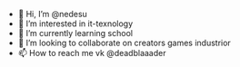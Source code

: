- 👋 Hi, I’m @nedesu
- 👀 I’m interested in it-texnology
- 🌱 I’m currently learning school
- 💞️ I’m looking to collaborate on creators games industrior
- 📫 How to reach me vk @deadblaaader

<!---
nedesu/nedesu is a ✨ special ✨ repository because its `README.md` (this file) appears on your GitHub profile.
You can click the Preview link to take a look at your changes.
--->
